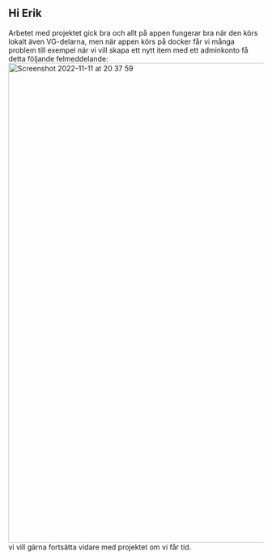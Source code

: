## Hi Erik
Arbetet med projektet gick bra och allt på appen fungerar bra när den körs lokalt även VG-delarna, men när appen körs på docker får vi många problem till exempel när vi vill skapa ett nytt item med ett adminkonto få detta följande felmeddelande:
<img width="947" alt="Screenshot 2022-11-11 at 20 37 59" src="https://user-images.githubusercontent.com/91195308/201433457-3b302354-e304-417f-ae84-69c9a007f64c.png">
vi vill gärna fortsätta vidare med projektet om vi får tid.
